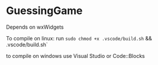 # GuessingGame

Depends on wxWidgets

To compile on linux:
run `sudo chmod +x .vscode/build.sh` && .vscode/build.sh`

to compile on windows use Visual Studio or Code::Blocks

